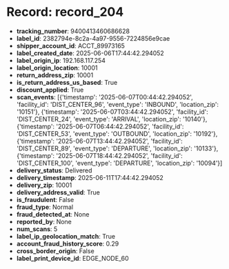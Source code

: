 # Record: record_204

- **tracking_number**: 9400413460686628
- **label_id**: 2382794e-8c2a-4a97-9556-7224856e9cae
- **shipper_account_id**: ACCT_89973165
- **label_created_date**: 2025-06-06T17:44:42.294052
- **label_origin_ip**: 192.168.117.254
- **label_origin_location**: 10001
- **return_address_zip**: 10001
- **is_return_address_us_based**: True
- **discount_applied**: True
- **scan_events**: [{'timestamp': '2025-06-07T00:44:42.294052', 'facility_id': 'DIST_CENTER_96', 'event_type': 'INBOUND', 'location_zip': '10151'}, {'timestamp': '2025-06-07T03:44:42.294052', 'facility_id': 'DIST_CENTER_24', 'event_type': 'ARRIVAL', 'location_zip': '10140'}, {'timestamp': '2025-06-07T06:44:42.294052', 'facility_id': 'DIST_CENTER_53', 'event_type': 'OUTBOUND', 'location_zip': '10192'}, {'timestamp': '2025-06-07T13:44:42.294052', 'facility_id': 'DIST_CENTER_89', 'event_type': 'DEPARTURE', 'location_zip': '10133'}, {'timestamp': '2025-06-07T18:44:42.294052', 'facility_id': 'DIST_CENTER_100', 'event_type': 'DEPARTURE', 'location_zip': '10094'}]
- **delivery_status**: Delivered
- **delivery_timestamp**: 2025-06-11T17:44:42.294052
- **delivery_zip**: 10001
- **delivery_address_valid**: True
- **is_fraudulent**: False
- **fraud_type**: Normal
- **fraud_detected_at**: None
- **reported_by**: None
- **num_scans**: 5
- **label_ip_geolocation_match**: True
- **account_fraud_history_score**: 0.29
- **cross_border_origin**: False
- **label_print_device_id**: EDGE_NODE_60